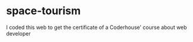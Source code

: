 # space-tourism
I coded this web to get the certificate of a Coderhouse' course about web developer

